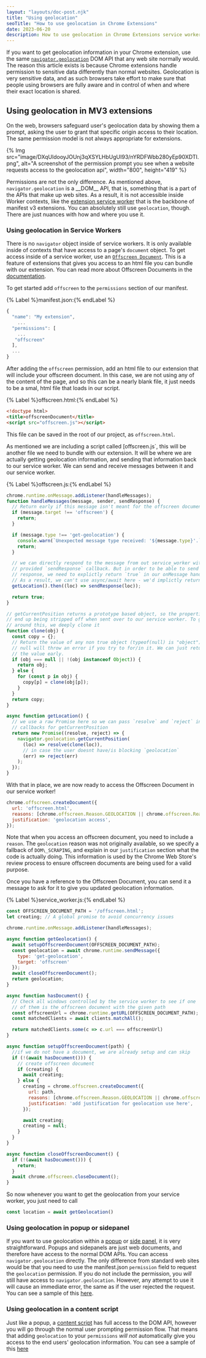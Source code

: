 ```yaml
---
layout: "layouts/doc-post.njk"
title: "Using geolocation"
seoTitle: "How to use geolocation in Chrome Extensions"
date: 2023-06-20
description: How to use geolocation in Chrome Extensions service worker, popup, sidepanel or content script
---
```


If you want to get geolocation information in your Chrome extension, use the same [`navigator.geolocation`](geolocation) DOM API that any web site normally would. The reason this article exists is because Chrome extensions handle permission to sensitive data differently than normal websites. Geolocation is very sensitive data, and as such browsers take effort to make sure that people using browsers are fully aware and in control of when and where their exact location is shared.


## Using geolocation in MV3 extensions

On the web, browsers safeguard user's geolocation data by showing them a prompt, asking the user to grant that specific origin access to their location. The same permission model is not always appropriate for extensions.


{% Img src="image/DXqUldooyJOUnj3qXSYLHbUgUI93/nYRDFWbb280yEp90XDTI.png", alt="A screenshot of the permission prompt you see when a website requests access to the geolocation api", width="800", height="419" %}

Permissions are not the only difference. As mentioned above, `navigator.geolocation` is a \_\_DOM\_\_ API, that is, something that is a part of the APIs that make up web sites. As a result, it is not accessible inside Worker contexts, like the [extension service worker](sw) that is the backbone of manifest v3 extensions. You can absolutely still use `geolocation`, though. There are just nuances with how and where you use it.


### Using geolocation in Service Workers

There is no `navigator` object inside of service workers. It is only available inside of contexts that have access to a page's `document` object. To get access inside of a service worker, use an [`Offscreen Document`](offscreen). This is a feature of extensions that gives you access to an html file you can bundle with our extension. You can read more about Offscreen Documents in the [documentation](offscreen). 

To get started add `offscreen` to the `permissions` section of our manifest.

{% Label %}manifest.json:{% endLabel %}

```js
{
  "name": "My extension",
    ...
  "permissions": [
    ...
   "offscreen"
  ],
  ...
}
```

After adding the `offscreen` permission, add an html file to our extension that will include your offscreen document. In this case, we are not using any of the content of the page, and so this can be a nearly blank file, it just needs to be a smal, html file that loads in our script.

{% Label %}offscreen.html:{% endLabel %}

```html
<!doctype html>
<title>offscreenDocument</title>
<script src="offscreen.js"></script>
```

This file can be saved in the root of our project, as `offscreen.html`.

As mentioned we are including a script called [offscreen.js`, this will be another file we need to bundle with our extension. It will be where we are actually getting geolocation information, and sending that information back to our service worker. We can send and receive messages between it and our service worker.

{% Label %}offscreen.js:{% endLabel %}

```js
chrome.runtime.onMessage.addListener(handleMessages);
function handleMessages(message, sender, sendResponse) {
  // Return early if this message isn't meant for the offscreen document.
  if (message.target !== 'offscreen') {
    return;
  }

  if (message.type !== 'get-geolocation') {
    console.warn(`Unexpected message type received: '${message.type}'.`);
    return;
  }

  // we can directly respond to the message from out service_worker with the
  // provided `sendResponse` callback. But in order to be able to send an async
  // response, we need to explictly return `true` in our onMessage handler
  // As a result, we can't use async/await here - we'd implictly return a Promise.
  getLocation().then((loc) => sendResponse(loc));

  return true;
}

// getCurrentPosition returns a prototype based object, so the properties
// end up being stripped off when sent over to our service worker. To get
// around this, we deeply clone it
function clone(obj) {
  const copy = {};
  // Return the value of any non true object (typeof(null) is "object") directly.
  // null will throw an error if you try to for/in it. We can just return
  // the value early.
  if (obj === null || !(obj instanceof Object)) {
    return obj;
  } else {
    for (const p in obj) {
      copy[p] = clone(obj[p]);
    }
  }
  return copy;
}

async function getLocation() {
  // we use a raw Promise here so we can pass `resolve` and `reject` into the
  // callbacks for getCurrentPosition
  return new Promise((resolve, reject) => {
    navigator.geolocation.getCurrentPosition(
      (loc) => resolve(clone(loc)),
      // in case the user doesnt have/is blocking `geolocation`
      (err) => reject(err)
    );
  });
}
```


With that in place, we are now ready to access the Offscreen Document in our service worker!

```js
chrome.offscreen.createDocument({
  url: 'offscreen.html',
  reasons: [chrome.offscreen.Reason.GEOLOCATION || chrome.offscreen.Reason.DOM_SCRAPING],
  justification: 'geolocation access',
});
```

Note that when you access an offscreen document, you need to include a `reason`. The `geolocation` reason was not originally available, so we specify a fallback of `DOM\_SCRAPING`, and explain in our `justification` section what the code is actually doing. This information is used by the Chrome Web Store's review process to ensure offscreen documents are being used for a valid purpose.

Once you have a reference to the Offscreen Document, you can send it a message to ask for it to give you updated geolocation information.

{% Label %}service\_worker.js:{% endLabel %}

```js
const OFFSCREEN_DOCUMENT_PATH = '/offscreen.html';
let creating; // A global promise to avoid concurrency issues

chrome.runtime.onMessage.addListener(handleMessages);

async function getGeolocation() {
  await setupOffscreenDocument(OFFSCREEN_DOCUMENT_PATH);
  const geolocation = await chrome.runtime.sendMessage({
    type: 'get-geolocation',
    target: 'offscreen'
  });
  await closeOffscreenDocument();
  return geolocation;
}

async function hasDocument() {
  // Check all windows controlled by the service worker to see if one
  // of them is the offscreen document with the given path
  const offscreenUrl = chrome.runtime.getURL(OFFSCREEN_DOCUMENT_PATH);
  const matchedClients = await clients.matchAll();

  return matchedClients.some(c => c.url === offscreenUrl)
}

async function setupOffscreenDocument(path) {
  //if we do not have a document, we are already setup and can skip
  if (!(await hasDocument())) {
    // create offscreen document
    if (creating) {
      await creating;
    } else {
      creating = chrome.offscreen.createDocument({
        url: path,
        reasons: [chrome.offscreen.Reason.GEOLOCATION || chrome.offscreen.Reason.DOM_SCRAPING],
        justification: 'add justification for geolocation use here',
      });

      await creating;
      creating = null;
    }
  }
}

async function closeOffscreenDocument() {
  if (!(await hasDocument())) {
    return;
  }
  await chrome.offscreen.closeDocument();
}
```

So now whenever you want to get the geolocation from your service worker, you just need to call

```js
const location = await getGeolocation()
```

### Using geolocation in popup or sidepanel

If you want to use geolocation within a [popup](popup) or [side panel](sidepanel), it is very straightforward. Popups and sidepanels are just web documents, and therefore have access to the normal DOM APIs. You can access `navigator.geolocation` directly. The only difference from standard web sites would be that you need to use the manifest.json `permission` field to request the `geolocation` permission. If you do not include the permission, you _will_ still have access to `navigator.geolocation`. However, any attempt to use it will cause an immediate error, the same as if the user rejected the request. You can see a sample of this [here](popup-sample).


### Using geolocation in a content script

Just like a popup, a [content script](content) has full access to the DOM API, however you will go through the normal user prompting permission flow. That means that adding `geolocation` to your `permissions` _will not_ automatically give you access to the end users' geolocation information. You can see a sample of this [here](contentscript-sample)

[content]: docs/extensions/mv3/content\_scripts/
[contentscript-sample]: https://github.com/GoogleChrome/chrome-extensions-samples/tree/main/functional-samples/cookbook.geolocation-contentscript
[crbug]: https://bugs.chromium.org/p/chromium/issues/list?q=component%3APlatform%3EExtensions%20geolocation
[geolocation]: https://developer.mozilla.org/docs/Web/API/Navigator/geolocation
[manifest]: docs/extensions/mv3/manifest/
[offscreen]: docs/extensions/reference/offscreen/
[popup-sample]: https://github.com/GoogleChrome/chrome-extensions-samples/tree/main/functional-samples/cookbook.geolocation-popup
[popup]: docs/extensions/reference/action/#popup
[sidepanel]: docs/extensions/reference/sidePanel/
[sw]: docs/extensions/mv3/service\_workers/
